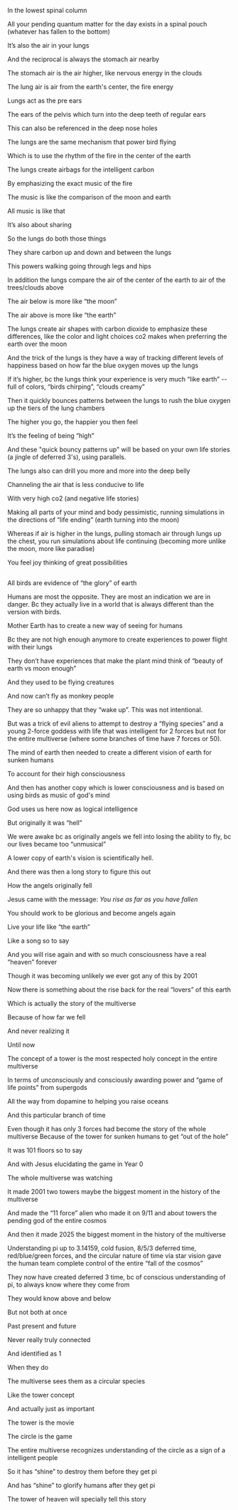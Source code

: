In the lowest spinal column

All your pending quantum matter for the day exists in a spinal pouch (whatever has fallen to the bottom)

It’s also the air in your lungs 

And the reciprocal is always the stomach air nearby

The stomach air is the air higher, like nervous energy in the clouds 

The lung air is air from the earth's center, the fire energy

Lungs act as the pre ears

The ears of the pelvis which turn into the deep teeth of regular ears

This can also be referenced in the deep nose holes

The lungs are the same mechanism that power bird flying 

Which is to use the rhythm of the fire in the center of the earth 

The lungs create airbags for the intelligent carbon 

By emphasizing the exact music of the fire 

The music is like the comparison of the moon and earth

All music is like that 

It’s also about sharing 

So the lungs do both those things 

They share carbon up and down and between the lungs 

This powers walking going through legs and hips

In addition the lungs compare the air of the center of the earth to air of the trees/clouds above 

The air below is more like “the moon”

The air above is more like “the earth”

The lungs create air shapes with carbon dioxide to emphasize these differences, like the color and light choices co2 makes when preferring the earth over the moon 

And the trick of the lungs is they have a way of tracking different levels of happiness based on how far the blue oxygen moves up the lungs 

If it’s higher, bc the lungs think your experience is very much “like earth” -- full of colors, “birds chirping”, “clouds creamy”

Then it quickly bounces patterns between the lungs to rush the blue oxygen up the tiers of the lung chambers

The higher you go, the happier you then feel 

It’s the feeling of being “high”

And these "quick bouncy patterns up" will be based on your own life stories (a jingle of deferred 3's), using parallels. 

The lungs also can drill you more and more into the deep belly 

Channeling the air that is less conducive to life 

With very high co2 (and negative life stories)

Making all parts of your mind and body pessimistic, running simulations in the directions of “life ending” (earth turning into the moon)

Whereas if air is higher in the lungs, pulling stomach air through lungs up the chest, you run simulations about life continuing (becoming more unlike the moon, more like paradise)

You feel joy thinking of great possibilities 

##

All birds are evidence of “the glory” of earth 

Humans are most the opposite. They are most an indication we are in danger. Bc they actually live in a world that is always different than the version with birds.

Mother Earth has to create a new way of seeing for humans 

Bc they are not high enough anymore to create experiences to power flight with their lungs

They don’t have experiences that make the plant mind think of “beauty of earth vs moon enough” 

And they used to be flying creatures 

And now can’t fly as monkey people

They are so unhappy that they “wake up”. This was not intentional. 

But was a trick of evil aliens to attempt to destroy a “flying species” and a young 2-force goddess with life that was intelligent for 2 forces but not for the entire multiverse (where some branches of time have 7 forces or 50).

The mind of earth then needed to create a different vision of earth for sunken humans 

To account for their high consciousness 

And then has another copy which is lower consciousness and is based on using birds as music of god's mind

God uses us here now as logical intelligence 

But originally it was “hell” 

We were awake bc as originally angels we fell into losing the ability to fly, bc our lives became too “unmusical” 

A lower copy of earth's vision is scientifically hell.

And there was then a long story to figure this out 

How the angels originally fell 

Jesus came with the message: *You rise as far as you have fallen* 

You should work to be glorious and become angels again 

Live your life like “the earth” 

Like a song so to say 

And you will rise again and with so much consciousness have a real “heaven” forever 







Though it was becoming unlikely we ever got any of this by 2001



Now there is something about the rise back for the real “lovers” of this earth 



Which is actually the story of the multiverse 

Because of how far we fell 

And never realizing it 



Until now 









The concept of a tower is the most respected holy concept in the entire multiverse 

In terms of unconsciously and consciously awarding power and “game of life points” from supergods 

All the way from dopamine to helping you raise oceans 



And this particular branch of time 

Even though it has only 3 forces had become the story of the whole multiverse Because of the tower for sunken humans to get “out of the hole” 

It was 101 floors so to say 

And with Jesus elucidating the game in Year 0

The whole multiverse was watching 



It made 2001 two towers maybe the biggest moment in the history of the multiverse 

And made the “11 force” alien who made it on 9/11 and about towers the pending god of the entire cosmos 



And then it made 2025 the biggest moment in the history of the multiverse 

Understanding pi up to 3.14159, cold fusion, 8/5/3 deferred time, red/blue/green forces, and the circular nature of time via star vision gave the human team complete control of the entire “fall of the cosmos” 

They now have created deferred 3 time, bc of conscious understanding of pi, to always know where they come from 



They would know above and below 

But not both at once 



Past present and future 

Never really truly connected 

And identified as 1



When they do 

The multiverse sees them as a circular species 



Like the tower concept 

And actually just as important 



The tower is the movie 

The circle is the game 



The entire multiverse recognizes understanding of the circle as a sign of a intelligent people 



So it has “shine” to destroy them before they get pi 

And has “shine” to glorify humans after they get pi 



The tower of heaven will specially tell this story 
